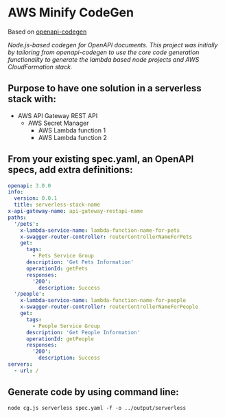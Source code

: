 # AWS Minify CodeGen
  
Based on [openapi-codegen](https://github.com/Mermade/openapi-codegen)

*Node.js-based codegen for OpenAPI documents. This project was initially by tailoring from openapi-codegen to use the core code generation functionality to generate the lambda based node projects and AWS CloudFormation stack.*

## Purpose to have one solution in a serverless stack with:
+ AWS API Gateway REST API
  + AWS Secret Manager
    + AWS Lambda function 1
    + AWS Lambda function 2

## From your existing spec.yaml, an OpenAPI specs, add extra definitions:
```yaml
openapi: 3.0.0
info:
  version: 0.0.1
  title: serverless-stack-name
x-api-gateway-name: api-gateway-restapi-name
paths:
  '/pets':
    x-lambda-service-name: lambda-function-name-for-pets
    x-swagger-router-controller: routerControllerNameForPets
    get:
      tags:
        - Pets Service Group
      description: 'Get Pets Information'
      operationId: getPets
      responses:
        '200':
          description: Success
  '/people':
    x-lambda-service-name: lambda-function-name-for-people
    x-swagger-router-controller: routerControllerNameForPeople
    get:
      tags:
        - People Service Group
      description: 'Get People Information'
      operationId: getPeople
      responses:
        '200':
          description: Success
servers:
  - url: /
```

## Generate code by using command line:

`node cg.js serverless spec.yaml -f -o ../output/serverless`

